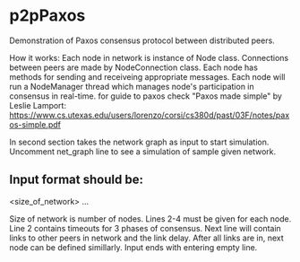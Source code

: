 # p2pPaxos
Demonstration of Paxos consensus protocol between distributed peers.

How it works:
Each node in network is instance of Node class. Connections between peers are made by NodeConnection class.
Each node has methods for sending and receiveing appropriate messages. Each node will run a NodeManager thread which manages node's participation in consensus in real-time.
for guide to paxos check "Paxos made simple" by Leslie Lamport:
https://www.cs.utexas.edu/users/lorenzo/corsi/cs380d/past/03F/notes/paxos-simple.pdf

In second section takes the network graph as input to start simulation. Uncomment net_graph line to see a simulation of sample given network.

## Input format should be:

<size_of_network>
<nid> <timeout1> <timeout2> <timeout3>
<nid> <delay>
<nid> <delay>
 ...

Size of network is number of nodes. Lines 2-4 must be given for each node. Line 2 contains timeouts for 3 phases of consensus. Next line will contain links to other peers in network and the link delay. After all links are in, next node can be defined simillarly. Input ends with entering empty line.

